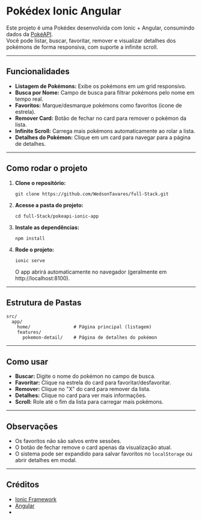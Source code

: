 # Pokédex Ionic Angular

Este projeto é uma Pokédex desenvolvida com Ionic + Angular, consumindo dados da [PokéAPI](https://pokeapi.co/).  
Você pode listar, buscar, favoritar, remover e visualizar detalhes dos pokémons de forma responsiva, com suporte a infinite scroll.

---

## Funcionalidades

- **Listagem de Pokémons:** Exibe os pokémons em um grid responsivo.
- **Busca por Nome:** Campo de busca para filtrar pokémons pelo nome em tempo real.
- **Favoritos:** Marque/desmarque pokémons como favoritos (ícone de estrela).
- **Remover Card:** Botão de fechar no card para remover o pokémon da lista.
- **Infinite Scroll:** Carrega mais pokémons automaticamente ao rolar a lista.
- **Detalhes do Pokémon:** Clique em um card para navegar para a página de detalhes.

---

## Como rodar o projeto

1. **Clone o repositório:**
   ```
   git clone https://github.com/WedsonTavares/full-Stack.git
   ```

2. **Acesse a pasta do projeto:**
   ```
   cd full-Stack/pokeapi-ionic-app
   ```

3. **Instale as dependências:**
   ```
   npm install
   ```

4. **Rode o projeto:**
   ```
   ionic serve
   ```
   O app abrirá automaticamente no navegador (geralmente em http://localhost:8100).

---

## Estrutura de Pastas

```
src/
  app/
    home/                # Página principal (listagem)
    features/
      pokemon-detail/    # Página de detalhes do pokémon
```

---

## Como usar

- **Buscar:** Digite o nome do pokémon no campo de busca.
- **Favoritar:** Clique na estrela do card para favoritar/desfavoritar.
- **Remover:** Clique no "X" do card para remover da lista.
- **Detalhes:** Clique no card para ver mais informações.
- **Scroll:** Role até o fim da lista para carregar mais pokémons.

---

## Observações

- Os favoritos não são salvos entre sessões.
- O botão de fechar remove o card apenas da visualização atual.
- O sistema pode ser expandido para salvar favoritos no `localStorage` ou abrir detalhes em modal.

---

## Créditos

- [Ionic Framework](https://ionicframework.com/)
- [Angular](https://angular.io/)
-

